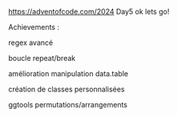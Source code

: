<https://adventofcode.com/2024> Day5 ok lets go!

Achievements :

regex avancé

boucle repeat/break

amélioration manipulation data.table

création de classes personnalisées

ggtools permutations/arrangements
